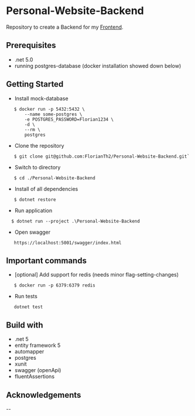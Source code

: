 # Personal-Website-Backend

Repository to create a Backend for my [Frontend].

## Prerequisites
 - .net 5.0
 - running postgres-database (docker installation showed down below)

## Getting Started

 - Install mock-database
 ```
    $ docker run -p 5432:5432 \
        --name some-postgres \
        -e POSTGRES_PASSWORD=Florian1234 \
        -d \
        --rm \
        postgres
 ```

 - Clone the repository

 ```
    $ git clone git@github.com:FlorianTh2/Personal-Website-Backend.git`
 ```

 - Switch to directory
 
 ```
    $ cd ./Personal-Website-Backend
 ```

 - Install of all dependencies
 
 ```
    $ dotnet restore
 ```

 - Run application
 
 ```
   $ dotnet run --project .\Personal-Website-Backend
 ```

 - Open swagger
 
 ```
    https://localhost:5001/swagger/index.html
 ``` 
 
 

## Important commands
 - [optional] Add support for redis (needs minor flag-setting-changes)
 
 ```
    $ docker run -p 6379:6379 redis
 ```

 - Run tests
  
 ```
    dotnet test
 ```

## Build with
 - .net 5
 - entity framework 5
 - automapper
 - postgres
 - xunit
 - swagger (openApi)
 - fluentAssertions

## Acknowledgements
--


   [Frontend]: https://github.com/FlorianTh2/Personal-Website
